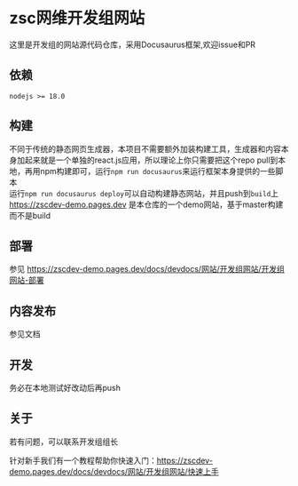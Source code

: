 # zsc网维开发组网站
这里是开发组的网站源代码仓库，采用Docusaurus框架,欢迎issue和PR
## 依赖
`nodejs >= 18.0`
## 构建
不同于传统的静态网页生成器，本项目不需要额外加装构建工具，生成器和内容本身加起来就是一个单独的react.js应用，所以理论上你只需要把这个repo pull到本地，再用npm构建即可，运行`npm run docusaurus`来运行框架本身提供的一些脚本\
运行`npm run docusaurus deploy`可以自动构建静态网站，并且push到`build`上\
https://zscdev-demo.pages.dev 是本仓库的一个demo网站，基于master构建而不是build
## 部署
参见 https://zscdev-demo.pages.dev/docs/devdocs/网站/开发组网站/开发组网站-部署
## 内容发布
参见文档
## 开发
务必在本地测试好改动后再push
## 关于
若有问题，可以联系开发组组长

针对新手我们有一个教程帮助你快速入门：https://zscdev-demo.pages.dev/docs/devdocs/网站/开发组网站/快速上手
